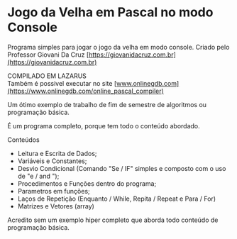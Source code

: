 # Jogo da Velha em Pascal no modo Console

Programa simples para jogar o jogo da velha em modo console.
Criado pelo Professor Giovani Da Cruz
[https://giovanidacruz.com.br](https://giovanidacruz.com.br)

COMPILADO EM LAZARUS   
Também é possivel executar no site [www.onlinegdb.com](https://www.onlinegdb.com/online_pascal_compiler)

Um ótimo exemplo de trabalho de fim de semestre de algoritmos
ou programação básica.

É um programa completo, porque tem todo o conteúdo abordado.

Conteúdos
* Leitura e Escrita de Dados;
* Variáveis e Constantes;
* Desvio Condicional (Comando "Se / IF"  simples e composto com o uso de "e / and ");
* Procedimentos e Funções dentro do programa;
* Parametros em funções;
* Laços de Repetição (Enquanto / While, Repita / Repeat e Para / For)
* Matrizes e Vetores (array)

Acredito sem um exemplo hiper completo que aborda todo conteúdo de programação básica.
